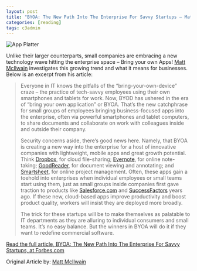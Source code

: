 ```yaml
---
layout: post
title: "BYOA: The New Path Into The Enterprise For Savvy Startups – Matt McIlwain"
categories: [reading]
tags: c3admin
---
```

![App Platter](http://i.imgur.com/KA4KID9.jpg)

Unlike their larger counterparts, small companies are embracing a new technology wave hitting the enterprise space – Bring your own Apps! [Matt McIlwain](http://www.forbes.com/lists/midas/2011/profile/matt-mcilwain.html) investigates this growing trend and what it means for businesses. Below is an excerpt from his article:

<blockquote>
	<p>Everyone in IT knows the pitfalls of the “bring-your-own-device” craze – the practice of tech-savvy employees using their own smartphones and tablets for work. Now, BYOD has ushered in the era of “bring your own application” or BYOA. That’s the new catchphrase for small groups of employees bringing business-focused apps into the enterprise, often via powerful smartphones and tablet computers, to share documents and collaborate on work with colleagues inside and outside their company.</p>
	<p>Security concerns aside, there’s good news here. Namely, that BYOA is creating a new way into the enterprise for a host of innovative companies with lightweight, mobile apps and great growth potential. Think <a href="http://www.dropbox.com/">Dropbox</a>, for cloud file-sharing; <a href="http://www.evernote.com/">Evernote</a>, for online note-taking; <a href="http://www.goodreader.com/">GoodReader</a>, for document viewing and annotating; and <a href="http://www.smartsheet.com/">Smartsheet</a>, for  online project management. Often, these apps gain a toehold into enterprises when individual employees or small teams start using them, just as small groups inside companies first gave traction to products like <a href="http://http//finapps.forbes.com/finapps/jsp/finance/compinfo/CIAtAGlance.jsp?tkr=crm">Salesforce.com</a> and <a href="http://finapps.forbes.com/finapps/jsp/finance/compinfo/CIAtAGlance.jsp?tkr=sfsf">SuccessFactors</a> years ago. If these new, cloud-based apps improve productivity and boost product quality, workers will insist they are deployed more broadly.</p>
	<p>The trick for these startups will be to make themselves as palatable to IT departments as they are alluring to individual consumers and small teams. It’s no easy balance. But the winners in BYOA will do it if they want to redefine commercial software.</p>
</blockquote>

[Read the full article, BYOA: The New Path Into The Enterprise For Savvy Startups, at Forbes.com](http://www.forbes.com/sites/ciocentral/2011/08/03/byoa-the-new-path-into-the-enterprise-for-savvy-startups/)

Original Article by: [Matt McIlwain](http://www.forbes.com/lists/midas/2011/profile/matt-mcilwain.html)
